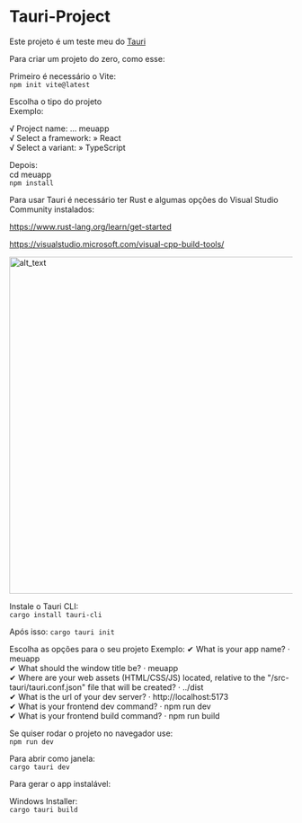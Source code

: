 # Tauri-Project


Este projeto é um teste meu do [Tauri](https://tauri.app/)

Para criar um projeto do zero, como esse:

Primeiro é necessário o Vite:</br>
`npm init vite@latest`

Escolha o tipo do projeto</br>
Exemplo:

√ Project name: ... meuapp</br>
√ Select a framework: » React</br>
√ Select a variant: » TypeScript</br>

Depois:</br>
cd meuapp</br>
`npm install`

Para usar Tauri é necessário ter Rust e algumas opções do Visual Studio Community instalados:</br>

https://www.rust-lang.org/learn/get-started</br>

https://visualstudio.microsoft.com/visual-cpp-build-tools/</br>

[<img alt="alt_text" width="600px" src="https://tauri.app/assets/images/vs-installer-dark-03cefd64bd4335f718aacc8f4842d2bb.png#gh-dark-mode-only" />](https://tauri.app/v1/guides/getting-started/prerequisites)

Instale o Tauri CLI: </br>
`cargo install tauri-cli`</br>

Após isso:
`cargo tauri init`

Escolha as opções para o seu projeto
Exemplo:
✔ What is your app name? · meuapp</br>
✔ What should the window title be? · meuapp</br>
✔ Where are your web assets (HTML/CSS/JS) located, relative to the "<current dir>/src-tauri/tauri.conf.json" file that will be created? · ../dist</br>
✔ What is the url of your dev server? · http://localhost:5173</br>
✔ What is your frontend dev command? · npm run dev</br>
✔ What is your frontend build command? · npm run build</br>

Se quiser rodar o projeto no navegador use:</br>
`npm run dev`

Para abrir como janela:</br>
`cargo tauri dev`

Para gerar o app instalável:</br>

Windows Installer:</br>
`cargo tauri build`
